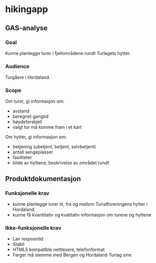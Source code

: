 # hikingapp
## GAS-analyse
### Goal
Kunne planlegge turer i fjellområdene rundt Turlagets hytter.
### Audience
Turgåere i Hordaland.
### Scope
Om turer, gi informasjon om:
* avstand
* beregnet gangtid
* høydeforskjell
* valgt  tur må komme fram i et kart

Om hytter, gi informasjon om:
* betjening (ubetjent, betjent, selvbetjent)
* antall sengeplasser
* fasiliteter
* bilde av hyttene, beskrivelse av området rundt

## Produktdokumentasjon
### Funksjonelle krav
* kunne planlegge turer til, fra og mellom Turistforeningens hytter i Hordaland
* kunne få kvantitativ og kvalitativ informasjon om turene og hyttene

### Ikke-funksjonelle krav
* Lav resposntid
* Stabil
* HTML5 kompatible nettlesere, telefonformat
* Farger må stemme med Bergen og Hordaland Turlag sine
